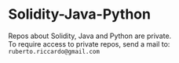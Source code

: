# Solidity-Java-Python
Repos about Solidity, Java and Python are private.
<br>
To require access to private repos, send a mail to: `ruberto.riccardo@gmail.com`
